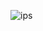 ![ips](https://user-images.githubusercontent.com/54337707/135657600-d764226b-aef2-4a5d-9245-38106b5e314a.png)
